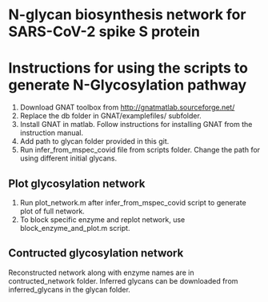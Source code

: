 # N-glycan biosynthesis network for SARS-CoV-2 spike S protein



# Instructions for using the scripts to generate N-Glycosylation pathway
1. Download GNAT toolbox from http://gnatmatlab.sourceforge.net/
2. Replace the db folder in GNAT/examplefiles/ subfolder. 
3. Install GNAT in matlab. Follow instructions for installing GNAT from the instruction manual.
4. Add path to glycan folder provided in this git.
5. Run infer_from_mspec_covid file from scripts folder. Change the path for using different initial glycans.

## Plot glycosylation network
1. Run plot_network.m after infer_from_mspec_covid script to generate plot of full network.
2. To block specific enzyme and replot network, use block_enzyme_and_plot.m script.

## Contructed glycosylation network
Reconstructed network along with enzyme names are in contructed_network folder.
Inferred glycans can be downloaded from inferred_glycans in the glycan folder.
